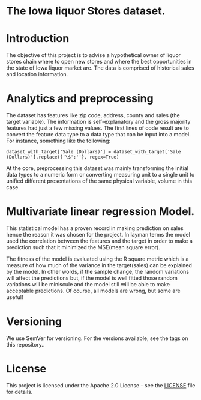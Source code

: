 # The Iowa liquor Stores dataset.

# Introduction

The objective of this project is to advise a hypothetical owner of liquor stores chain where to open new stores and where the best opportunities in the state of Iowa liquor market are. The data is comprised of historical sales and location information. 

# Analytics and preprocessing 
The dataset has features like zip code, address, county and sales (the target variable). The information is self-explanatory and the gross majority features had just a few missing values. The first lines of code result are to convert the feature data type to a data type that can be input into a model. For instance, something like the following:
```
dataset_with_target['Sale (Dollars)'] = dataset_with_target['Sale (Dollars)'].replace({'\$':''}, regex=True)
```

At the core, preprocessing this dataset was mainly transforming the initial data types to a numeric form or converting measuring unit to a single unit to unified different presentations of the same physical variable, volume in this case.


# Multivariate linear regression Model.

This statistical model has a proven record in making prediction on sales hence the reason it was chosen for the project. In layman terms the model used the correlation between the features and the target in order to make a prediction such that it minimized the MSE(mean square error).

The fitness of the model is evaluated using the R square metric which is a measure of how much of the variance in the target(sales) can be explained by the model. In other words, if the sample change, the random variations will affect the predictions but, if the model is well fitted those random variations will be miniscule and the model still will be able to make acceptable predictions. Of course, all models are wrong, but some are useful!  
 
# Versioning

We use SemVer for versioning. For the versions available, see the tags on this repository..

# License

This project is licensed under the Apache 2.0 License - see the [LICENSE](LICENSE) file for details.
